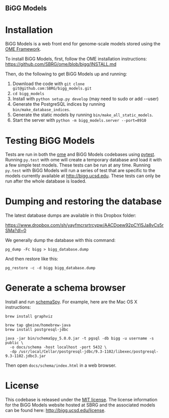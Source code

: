 BiGG Models
-----------

Installation
============

BiGG Models is a web front end for genome-scale models stored using the
[OME Framework](https://github.com/sbrg/ome).

To install BiGG Models, first, follow the OME installation instructions:
https://github.com/SBRG/ome/blob/bigg/INSTALL.md

Then, do the following to get BiGG Models up and running:

1. Download the code with ```git clone git@github.com:SBRG/bigg_models.git```
2. ```cd bigg_models```
3. Install with ```python setup.py develop``` (may need to sudo or add --user)
4. Generate the PostgreSQL indices by running ```bin/make_database_indices```.
4. Generate the static models by running ```bin/make_all_static_models```.
5. Start the server with ```python -m bigg_models.server --port=8910```

Testing BiGG Models
===================

Tests are run in both the [ome](https://github.com/sbrg/ome) and BiGG Models
codebases using [pytest](http://pytest.org/). Running `py.test` with ome will
create a temporary database and load it with a few simple test models. These
tests can be run at any time. Running `py.test` with BiGG Models will run a
series of test that are specific to the models currently available at
http://bigg.ucsd.edu. These tests can only be run after the whole database is
loaded.

Dumping and restoring the database
==================================

The latest database dumps are available in this Dropbox folder:

https://www.dropbox.com/sh/yayfmcrsrtrcypw/AACDoew92pCYlSJa8vCs5rSMa?dl=0

We generally dump the database with this command:

```
pg_dump -Fc bigg > bigg_database.dump
```

And then restore like this:

```
pg_restore -c -d bigg bigg_database.dump
```

Generate a schema browser
=========================

Install and run [schemaSpy](http://schemaspy.sourceforge.net/). For example,
here are the Mac OS X instructions:

```shell
brew install graphviz

brew tap gbeine/homebrew-java
brew install postgresql-jdbc

java -jar bin/schemaSpy_5.0.0.jar -t pgsql -db bigg -u username -s public \
  -o docs/schema -host localhost -port 5432 \
  -dp /usr/local/Cellar/postgresql-jdbc/9.3-1102/libexec/postgresql-9.3-1102.jdbc3.jar
```

Then open `docs/schema/index.html` in a web browser.

License
=======

This codebase is released under the
[MIT license](https://github.com/SBRG/bigg_models/blob/master/LICENSE). The
license information for the BiGG Models website hosted at SBRG and the
associated models can be found here: http://bigg.ucsd.edu/license.
